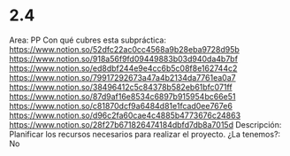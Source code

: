 # 2.4

Area: PP
Con qué cubres esta subpráctica: https://www.notion.so/52dfc22ac0cc4568a9b28eba9728d95b 
https://www.notion.so/918a56f9fd09449883b03d940da4b7bf 
https://www.notion.so/ed8dbf244e9e4cc6b5c08f8e162744c2 
https://www.notion.so/79917292673a47a4b2134da7761ea0a7 
https://www.notion.so/38496412c5c84378b582eb61bfc071ff 
https://www.notion.so/87d9af16e8534c6897b915954bc66e51 
https://www.notion.so/c81870dcf9a6484d81e1fcad0ee767e6 
https://www.notion.so/d96c2fa60cae4c4885b4773676c24863 
https://www.notion.so/28f27b671826474184dbfd7db8a7015d 
Descripción: Planificar los recursos necesarios para realizar el proyecto.
¿La tenemos?: No
